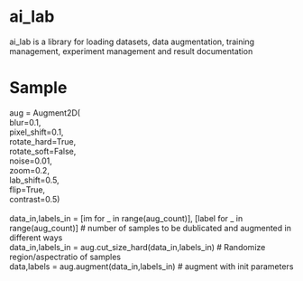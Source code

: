 # ai_lab
ai_lab is a library for loading datasets, data augmentation, training management, experiment management and result documentation

# Sample

aug = Augment2D(<br/>
	blur=0.1,<br/>
	pixel_shift=0.1,<br/>
	rotate_hard=True,<br/>
	rotate_soft=False,<br/>
	noise=0.01,<br/>
	zoom=0.2,<br/>
	lab_shift=0.5,<br/>
	flip=True,<br/>
	contrast=0.5)<br/>
  <br/>
  data_in,labels_in = [im for _ in range(aug_count)], [label for _ in range(aug_count)] # number of samples to be dublicated and augmented in different ways<br/>
  data_in,labels_in = aug.cut_size_hard(data_in,labels_in) # Randomize region/aspectratio of samples<br/>
  data,labels = aug.augment(data_in,labels_in) # augment with init parameters<br/>
